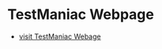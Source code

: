 # TestManiac Webpage

- [visit TestManiac Webage](https://app.netlify.com/sites/genuine-donut-22bfa6/overview]](https://genuine-donut-22bfa6.netlify.app/)https://genuine-donut-22bfa6.netlify.app/)
